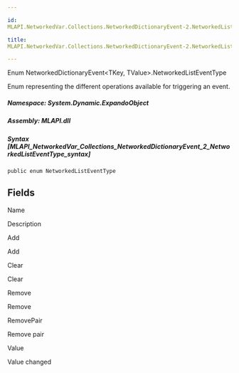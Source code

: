 ```yaml
---

id:
MLAPI.NetworkedVar.Collections.NetworkedDictionaryEvent-2.NetworkedListEventType

title:
MLAPI.NetworkedVar.Collections.NetworkedDictionaryEvent-2.NetworkedListEventType

---
```


Enum NetworkedDictionaryEvent\<TKey, TValue\>.NetworkedListEventType

<div class="markdown level0 summary" markdown="1">

Enum representing the different operations available for triggering an
event.

</div>

<div class="markdown level0 conceptual" markdown="1">

</div>

##### **Namespace**: System.Dynamic.ExpandoObject

##### **Assembly**: MLAPI.dll

##### Syntax [MLAPI_NetworkedVar_Collections_NetworkedDictionaryEvent_2_NetworkedListEventType_syntax]

    public enum NetworkedListEventType

## Fields

Name

Description

Add

Add

Clear

Clear

Remove

Remove

RemovePair

Remove pair

Value

Value changed
